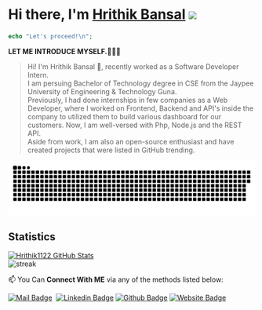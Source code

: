 # Hi there,  I'm [Hrithik Bansal](http://hrithikbansal.epizy.com) <img src="https://media.giphy.com/media/hvRJCLFzcasrR4ia7z/giphy.gif" width="25px">
```php
echo "Let's proceed!\n";
```
**LET ME INTRODUCE MYSELF.🧑🏻‍💻** <br>
> Hi! I'm Hrithik Bansal 👋, recently worked as a Software Developer Intern.
<br> I am persuing Bachelor of Technology degree in CSE from the Jaypee University of Engineering & Technology Guna.
<br> Previously, I had done internships in few companies as a Web Developer, where I worked on Frontend, Backend and API's inside the company to utilized them to build various dashboard for our customers. Now, I am well-versed with Php, Node.js and the REST API. 
<br> Aside from work, I am also an open-source enthusiast and have created projects that were listed in GitHub trending.<br>

<p align="center">
  <img src="https://github.com/Hrithik1122/Hrithik1122/blob/output/github-contribution-grid-snake.svg" alt="snake">
</p>

 ## Statistics
[![Hrithik1122 GitHub Stats](https://github-readme-stats.vercel.app/api?username=Hrithik1122&count_private=true&theme=midnight-purple&show_icons=true)](https://github.com/Hrithik1122)
<br>
![streak](https://github-readme-streak-stats.herokuapp.com/?user=hrithik1122&theme=highcontrast&hide_border=true&currStreakLabel=8e00d5&fire=fffff1&ring=8e00d7)

📫 You Can **Connect With ME** via any of the methods listed below:

[![Mail Badge](https://img.shields.io/badge/-Hrithikbansal1122-c0392b?style=flat&labelColor=c0392b&logo=gmail&logoColor=white)](mailto:hrithikbansal1122@gmail.com)&nbsp;
[![Linkedin Badge](https://img.shields.io/badge/-Hrithikban-blue?style=flat-square&logo=Linkedin&logoColor=white&link=https://www.linkedin.com/in/hrithikban/)](https://www.linkedin.com/in/hrithikban/)
[![Github Badge](https://img.shields.io/badge/-Hrithik1122-black?style=flat-square&logo=github&logoColor=white&link=https://github.com/hrithik1122/)](https://github.com/hrithik1122/)
[![Website Badge](https://img.shields.io/badge/-hrithikbansal.epizy.com-blue?style=flat-square&logo=google-chrome&logoColor=white&link=http://hrithikbansal.epizy.com/)](http://hrithikbansal.epizy.com/)
